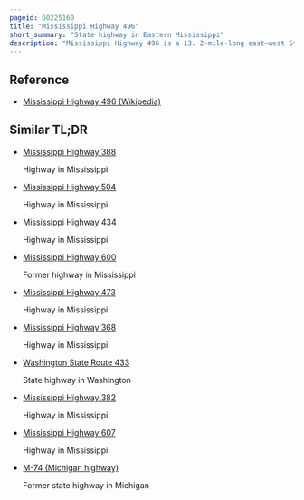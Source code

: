 ```yaml
---
pageid: 60225160
title: "Mississippi Highway 496"
short_summary: "State highway in Eastern Mississippi"
description: "Mississippi Highway 496 is a 13. 2-mile-long east–west State Highway in eastern Mississippi. The route starts at MS 19 near Meridian and travels eastwards through rural Lauderdale County. The Road crosses the mississippi State Line to the East of Alamucha and continues as a County Highway. The Road that became Part of the Route was built in the 1920s and was designated a State Highway by 1957. Two Projects in 1964 and 1974 resulted in the Route being fully paved."
---
```


## Reference

- [Mississippi Highway 496 (Wikipedia)](https://en.wikipedia.org/?curid=60225160)

## Similar TL;DR

- [Mississippi Highway 388](/tldr/en/mississippi-highway-388)

  Highway in Mississippi

- [Mississippi Highway 504](/tldr/en/mississippi-highway-504)

  Highway in Mississippi

- [Mississippi Highway 434](/tldr/en/mississippi-highway-434)

  Highway in Mississippi

- [Mississippi Highway 600](/tldr/en/mississippi-highway-600)

  Former highway in Mississippi

- [Mississippi Highway 473](/tldr/en/mississippi-highway-473)

  Highway in Mississippi

- [Mississippi Highway 368](/tldr/en/mississippi-highway-368)

  Highway in Mississippi

- [Washington State Route 433](/tldr/en/washington-state-route-433)

  State highway in Washington

- [Mississippi Highway 382](/tldr/en/mississippi-highway-382)

  Highway in Mississippi

- [Mississippi Highway 607](/tldr/en/mississippi-highway-607)

  Highway in Mississippi

- [M-74 (Michigan highway)](/tldr/en/m-74-michigan-highway)

  Former state highway in Michigan
